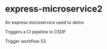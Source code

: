 # express-microservice2
An express microservice used to demo

Triggers a CI pipeline in CSDP

Trigger workflow 53
